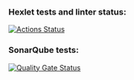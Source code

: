 ### Hexlet tests and linter status:
[![Actions Status](https://github.com/Evgenqwerty/php-project-57/actions/workflows/hexlet-check.yml/badge.svg)](https://github.com/Evgenqwerty/php-project-57/actions)  
### SonarQube tests:
[![Quality Gate Status](https://sonarcloud.io/api/project_badges/measure?project=Evgenqwerty_php-project-57&metric=alert_status)](https://sonarcloud.io/summary/new_code?id=Evgenqwerty_php-project-57)
